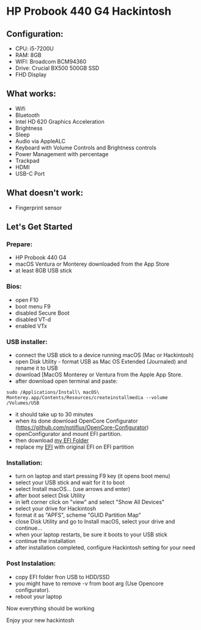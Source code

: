 # HP Probook 440 G4 Hackintosh

## Configuration:
- CPU: i5-7200U
- RAM: 8GB
- WIFI: Broadcom BCM94360
- Drive: Crucial BX500 500GB SSD
- FHD Display
## What works:
- Wifi
- Bluetooth
- Intel HD 620 Graphics Acceleration
- Brightness
- Sleep
- Audio via AppleALC
- Keyboard with Volume Controls and Brightness controls
- Power Management with percentage
- Trackpad
- HDMI
- USB-C Port
## What doesn't work:
- Fingerprint sensor
## Let's Get Started
### Prepare:
- HP Probook 440 G4
- macOS Ventura or Monterey downloaded from the App Store
- at least 8GB USB stick
### Bios:
- open F10
- boot menu F9
- disabled Secure Boot
- disabled VT-d
- enabled VTx
### USB installer:
- connect the USB stick to a device running macOS (Mac or Hackintosh)
- open Disk Utility - format USB as Mac OS Extended (Journaled) and rename it to USB
- download [MacOS Monterey or Ventura from the Apple App Store.
- after download open terminal and paste:
```
sudo /Applications/Install\ macOS\ Monterey.app/Contents/Resources/createinstallmedia --volume /Volumes/USB
```
- it should take up to 30 minutes
- when its done download OpenCore Configurator (https://github.com/notiflux/OpenCore-Configurator)
- openConfigurator and mount EFI partition.
- then download [my EFI Folder](./EFI.zip)
- replace my [EFI](./EFI.zip) with original EFI on EFI partition
### Installation:
- turn on laptop and start pressing F9 key (it opens boot menu)
- select your USB stick and wait for it to boot
- select Install macOS... (use arrows and enter)
- after boot select Disk Utility
- in left corner click on "view" and select "Show All Devices"
- select your drive for Hackintosh
- format it as "APFS", scheme "GUID Partition Map"
- close Disk Utility and go to Install macOS, select your drive and continue...
- when your laptop restarts, be sure it boots to your USB stick
- continue the installation
- after installation completed, configure Hackintosh setting for your need
### Post Instalation:
- copy EFI folder fron USB to HDD/SSD
- you might have to remove -v from boot arg (Use Opencore configurator).
- reboot your laptop 

Now everything should be working

Enjoy your new hackintosh

